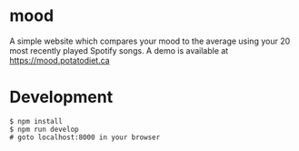# mood
A simple website which compares your mood to the average using your 20 most recently played Spotify songs.
A demo is available at https://mood.potatodiet.ca

# Development
    $ npm install
    $ npm run develop
    # goto localhost:8000 in your browser
